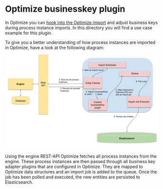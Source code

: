 # Optimize businesskey plugin

In Optimize you can [hook into the Optimize import](https://docs.camunda.io/docs/self-managed/optimize-deployment/plugins/businesskey-import-plugin/) 
and adjust business keys during process instance imports. In this directory you will find a use case example for this plugin.

To give you a better understanding of how process instances are imported in Optimize, 
have a look at the following diagram:

![Businesskey Import][1]

Using the engine REST-API Optimize fetches all process instances from the engine. These process instances are then 
passed through all business key adapter plugins that are configured in Optimize.
They are mapped to Optimize data structures and an import job is added to the queue. Once the job has been polled and executed,
the new entities are persisted to Elasticsearch. 

[1]: ./docs/process-instance-import.png